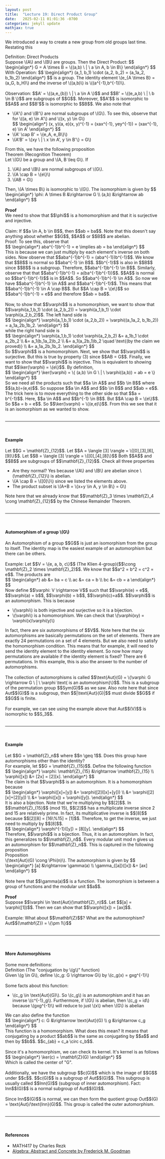 ```yaml
---
layout: post
title:  "Lecture 19: Direct Product Group"
date:   2025-02-11 01:01:36 -0700
categories: jekyll update
mathjax: true
---
```

We introduced a way to create a new group from old groups last time. Restating this
<!----------------------------------------------------------------------------->
<div class="mintheaderdiv">
Definition: Direct Products
</div>
<div class="mintbodydiv">
Suppose \(A\) and \(B\) are groups. Then the Direct Product:
$$
\begin{align*}
G = A \times B = \{(a,b) \ | \ a \in A, b \in B\}
\end{align*}
$$
With Operation:
$$
\begin{align*}
(a_1, b_1) \cdot (a_2, b_2) = (a_1a_2, b_1b_2)
\end{align*}
$$
is a group. The identity element \(e_{A \times B} = (a_G, b_H)\) and the inverse of \((a,b)\) is \((a^{-1},b^{-1})\).
</div>
<!----------------------------------------------------------------------------->
<br>
Observation: $$A' = \{(a,e_{b}) \ | \ a \in A \}$$ and $$B' = \{(e_a,b) \ | \ b \in B \}$$ are subgroups of $$G$$. Moreover, $$A'$$ is isomorphic to $$A$$ and $$B'$$ is isomorphic to $$B$$. We also note that 
<ul>
	<li>\(A'\) and \(B'\) are normal subgroups of \(G\). To see this, observe that for \((a, e) \in A'\) and \((x, y) \in G\)</li>
	<div>
		$$
		\begin{align*}
		(x, y)(a, e)(x, y)^{-1} =  (xax^{-1}, yey^{-1}) = (xax^{-1}, e) \in A'
		\end{align*}
		$$
	</div>
	<li>\(A' \cap B' = \{e_A, e_B\}\)</li>
	<li>\(A'B' = \{xy \ | \ x \in A', y \in B'\} = G\)</li>
</ul>
From this, we have the following proposition
<!----------------------------------------------------------------------------->
<div class="yellowheaderdiv">
Theorem (Recognition Theorem)
</div>
<div class="yellowbodydiv">
Let \(G\) be a group and \(A, B \leq G\). If
<ol>
	<li>\(A\) and \(B\) are normal subgroups of \(G\).</li>
	<li>\(A \cap B = \{e\}\)</li>
	<li>\(AB = G\)</li>
</ol>
Then, \(A \times B\) is isomorphic to \(G\). The isomorphism is given by
	$$
	\begin{align*}
	\phi: A \times B &\rightarrow G \\
	 (a,b) &\rightarrow ab
	\end{align*}
	$$
</div>
<!----------------------------------------------------------------------------->
<br>
<b>Proof</b>
<br>
We need to show that $$\phi$$ is a homomorphism and that it is surjective and injective. 
<br>
<br>
Claim: If $$a \in A, b \in B$$, then $$ab = ba$$. Note that this doesn't say anything about whether $$G$$, $$A$$ or $$B$$ are abelian. 
<br>
Proof: To see this, observe that
<div>
	$$
	\begin{align*}
	 aba^{-1}b^{-1} = e \implies ab = ba
	\end{align*}
	$$
</div>
This is because we can just multiply by each element's inverse on both sides. Now observe that $$aba^{-1}b^{-1} = (aba^{-1})b^{-1}$$. We know that $$B$$ is normal so $$aba^{-1} \in B$$. $$b^{-1}$$ is also in $$B$$ since $$B$$ is a subgroup. Therefore, $$aba^{-1}b^{-1} \in B$$. Similarly, observe that that $$aba^{-1}b^{-1} = a(ba^{-1}b^{-1})$$. $$A$$ is normal so $$ba^{-1}b^{-1}$$ is in $$A$$. So $$aba^{-1}b^{-1} \in A$$. So now we have $$aba^{-1}b^{-1} \in A$$ and $$aba^{-1}b^{-1}$$. This means that $$aba^{-1}b^{-1} \in A \cap B$$. But $$A \cap B = \{e\}$$ so $$aba^{-1}b^{-1} = e$$ and therefore $$ab = ba$$.
<br>
<br>
Now, to show that $$\varphi$$ is a homomorphism, we want to show that $$\varphi(a_1,b_1) \cdot (a_2,b_2)) = \varphi(a_1,b_1) \cdot \varphi(a_2,b_2)$$. The left hand side is
<div>
	$$
	\begin{align*}
	\varphi(a_1,b_1) \cdot (a_2,b_2)) = \varphi((a_1a_2, b_1b_2)) = a_1a_2b_1b_2.
	\end{align*}
	$$
</div>
while the right hand side is
<div>
	$$
	\begin{align*}
	\varphi(a_1,b_1) \cdot \varphi(a_2,b_2) &= a_1b_1 \cdot a_2b_2 \\
	                                        &= a_1(b_1a_2)b_2 \\
											&= a_1(a_2b_1)b_2 \quad \text{(by the claim we proved)} \\
											&= a_1a_2b_1b_2.
	\end{align*}
	$$
</div>
So $$\varphi$$ is a homomorphism. Next, we show that $$\varphi$$ is surjective. But this is true by property (3) since $$AB = G$$. Finally, we want to show that $$\varphi$$ is injective. This is equivalent to showing that $$\ker(\varphi) = \{e\}$$. By definition, 
<div>
	$$
	\begin{align*}
	\ker(\varphi) = \{ (a,b) \in G \ | \ \varphi((a,b)) = ab = e \}
	\end{align*}
	$$
</div>
So we need all the products such that $$a \in A$$ and $$b \in B$$ where $$(a,b)=(e,e)$$. So suppose $$a \in A$$ and $$b \in B$$ and $$ab = e$$. The trick here is to move everything to the other side so that $$a = b^{-1}$$. Here, $$a \in A$$ and $$b^{-1} \in B$$. But $$A \cap B = \{e\}$$. So $$a = b = e$$. So $$\ker(\varphi) = \{(e,e)\}$$. From this we see that it is an isomorphism as we wanted to show.
<br>
<br>
<hr>
<br>
<!----------------------------------------------------------------------------->
<h4><b>Example</b></h4>
Let $$G = \mathbf{Z}_{12}$$. Let $$A = \langle [3] \rangle = \{[0],[3],[6],[9]\}$$. Let $$B = \langle [3] \rangle = \{[0],[4],[8]\}$$ Both $$A$$ and $$B$$ are subgroups of $$\mathbf{Z}_{12}$$. Check all three properties
<ul>
	<li>Are they normal? Yes because \(A\) and \(B\) are abelian since \(\mathbf{Z}_{12}\) is abelian.</li>
	<li>\(A \cap B = \{[0]\}\) since we listed the elements above.</li>
	<li>The product subset is \(A+B = \{x+y \in A, y \in B\} = G\)</li>
</ul>
Note here that we already know that $$\mathbf{Z}_3 \times \mathbf{Z}_4 \cong \mathbf{Z}_{12}$$ by the Chinese Remainder Theorem.
<br>
<br>
<hr>
<br>
<!----------------------------------------------------------------------------->
<h4><b>Automorphism of a group \(G\)</b></h4>
An Automorphism of a group $$G$$ is just an isomorphism from the group to itself. The identity map is the easiest example of an automorphism but there can be others.
<br>
<br>
Example: Let $$V = \{e, a, b, c\}$$ (The Klien 4-group)($$\cong \mathbf{Z}_2 \times \mathbf{Z}_2)$$. We know that $$a^2 = b^2 = c^2 = e$$. The products are
<div>
	$$
	\begin{align*}
	ab &= ba = c \\
	ac &= ca = b \\
	bc &= cb = a
	\end{align*}
	$$
</div>
Now define $$\varphi: V \rightarrow V$$ such that $$\varphi(e) = e$$, $$\varphi(a) = b$$, $$\varphi(b) = b$$, $$\varphi(c)=a$$. $$\varphi$$ is an automorphism. This is because
<ul>
	<li>\(\varphi\) is both injective and surjective so it is a bijection.</li>
	<li>\(\varphi\) is a homomorphism. We can check that \(\varphi(xy) = \varphi(x)\varphi(y)\)</li>
</ul>
In fact, there are six automorphisms of $$V$$. Note here that the six automorphisms are basically permutations on the set of elements. There are exactly 24 permutations on a set of 4 elements. But we also need to satisfy the homomorphism condition. This means that for example, it will need to send the identity element to the identity element. So now how many permutations are available if the identity element is fixed? There are 6 permutations. In this example, this is also the answer to the number of automorphisms. 
<br>
<br>
<!----------------------------------------------------------------------------->
The collection of automorphisms is called $$\text{Aut}(G) = \{\varphi: G \rightarrow G \ | \ \varphi \text{ is an  automorphism}\}$$. This is a subgroup of the permutation group $$Sym(G)$$ as we saw. Also note here that since Aut$$(G)$$ is a subgroup, then $$|\text{Aut}(G)|$$ must divide $$G$$ if $$G$$ is finite. 
<br>
<br>
For example, we can see using the example above that Aut$$(V)$$ is isomorphic to $$S_3$$. 
<br>
<br>
<hr>
<br>
<!----------------------------------------------------------------------------->
<h4><b>Example</b></h4>
Let $$G = \mathbf{Z}_n$$ where $$n \geq 1$$. Does this group have automorphisms other than the identity? <br>
For example, let $$G = \mathbf{Z}_{15}$$. Define the following function
<div>
	$$
	\begin{align*}
	\varphi: \mathbf{Z}_{15} &\rightarrow \mathbf{Z}_{15} \\
	            \varphi([x]) &= [2x] = [2][x].
	\end{align*}
	$$
</div>
The claim is that $$\varphi$$ is an automorphism. It is a homomorphism because
<div>
	$$
	\begin{align*}
	\varphi([x]+[y]) &= \varphi([2]([x]+[y])) \\
	                 &= \varphi([2][x]+[2][y]) \\
	                 &= \varphi([x]) + \varphi([y]).
	\end{align*}
	$$
</div>
It is also a bijection. Note that we're multiplying by $$[2]$$. In $$\mathbf{Z}_{15}$$ (mod 15), $$[2]$$ has a multiplicate inverse since 2 and 15 are relatively prime. In fact, its multiplicative inverse is $$[8]$$ because $$[2][8] = [16\%15] = [1]$$. Therefore, to get the inverse, we just need to multiply by $$[8]$$.
<div>
	$$
	\begin{align*}
	\varphi^{-1}([y]) = [8][y].
	\end{align*}
	$$
</div>
Therefore, $$\varphi$$ is a bijection. Thus, it is an automorphism. In fact, this generalizes to $$\mathbf{Z}_n$$. Every modular unit mod n gives us an automorphism for $$\mathbf{Z}_n$$. This is captured in the following proposition
<br>
<!----------------------------------------------------------------------------->
<div class="peachheaderdiv">
Proposition
</div>
<div class="peachbodydiv">
\(\text{Aut}(G) \cong \Phi(n)\). The automorphism is given by
	$$
	\begin{align*}
	[a] &\rightarrow \gamma(a) \\
	\gamma_{[a]}([x]) &= [ax]
	\end{align*}
	$$
</div>
<br>
Note here that $$\gamma(a)$$ is a function. The isomorphism is between a group of functions and the modular unit $$a$$. 
<br>
<br>
<!----------------------------------------------------------------------------->
<b>Proof</b>
<br>
Suppose $$\varphi \in \text{Aut}(\mathbf{Z}_n)$$. Let $$[a] = \varphi([1])$$. Then we can show that $$\varphi([x]) = [ax]$$. 
<br>
<br>
<!----------------------------------------------------------------------------->
Example: What about $$\mathbf{Z}$$? What are the automorphism? Aut$$(\mathbf{Z}) = \{\pm 1\}$$
<br>
<br>
<hr>
<br>
<!----------------------------------------------------------------------------->
<h4><b>More Automorphisms</b></h4>
Some more definitions:
<br>
<div class="mintheaderdiv">
Definition (The "conjugation by \(g\)" function)
</div>
<div class="mintbodydiv">
Given \(g \in G\), define \(c_g: G \rightarrow G\) by \(c_g(x) = gxg^{-1}\)
</div>
<!----------------------------------------------------------------------------->
<br>
Some facts about this function:
<ul>
	<li>\(c_g \in \text{Aut}(G)\). So \(c_g\) is an automorphism and it has an inverse \(c^{-1}_g\). Furthermore, if \(G\) is abelian, then \(c_g = id\) because \(gxg^{-1}\) will reduce to just \(x\) when \(G\) is abelian</li>
</ul>
We can also define the function 
<div>
	$$
	\begin{align*}
	c: G &\rightarrow \text{Aut}(G) \\
	g &\rightarrow c_g
	\end{align*}
	$$
</div>
This function is a homomorphism. What does this mean? It means that conjugating by a product $$ab$$ is the same as conjugating by $$a$$ and then by $$b$$. $$c_{ab} = c_a \circ c_b$$.
<br>
<br>
Since it's a homomorphism, we can check its kernel. It's kernel is as follows
<div>
	$$
	\begin{align*}
	\ker(c) = \mathbf{Z}(G)
	\end{align*}
	$$
</div>
Which is called the center of "G".
<br>
<br>
Additionally, we have the subgroup $$c(G)$$ which is the image of $$G$$ under $$c$$. $$c(G)$$ is a subgroup of Aut$$(G)$$. This subgroup is usually called $$Inn(G)$$ (subgroup of inner automorphism). Fact: Inn$$(G)$$ is a normal subgroup of Aut$$(G)$$.
<br>
<br>
Since Inn$$(G)$$ is normal, we can then form the quotient group Out$$(G) = \text{Aut}/\text{Inn}(G)$$. This group is called the outer automorphism.
<br>
<br>
<hr>
<br>
<!----------------------------------------------------------------------------->
<h4><b>References</b></h4>
<ul>
	<li>MATH417 by Charles Rezk</li>
	<li><a href="https://homepage.divms.uiowa.edu/~goodman/algebrabook.dir/algebrabook.html">Algebra: Abstract and Concrete by Frederick M. Goodman</a></li>
</ul>






















